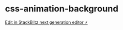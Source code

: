 # css-animation-background

[Edit in StackBlitz next generation editor ⚡️](https://stackblitz.com/~/github.com/eastcoastdeveloper/css-animation-background)